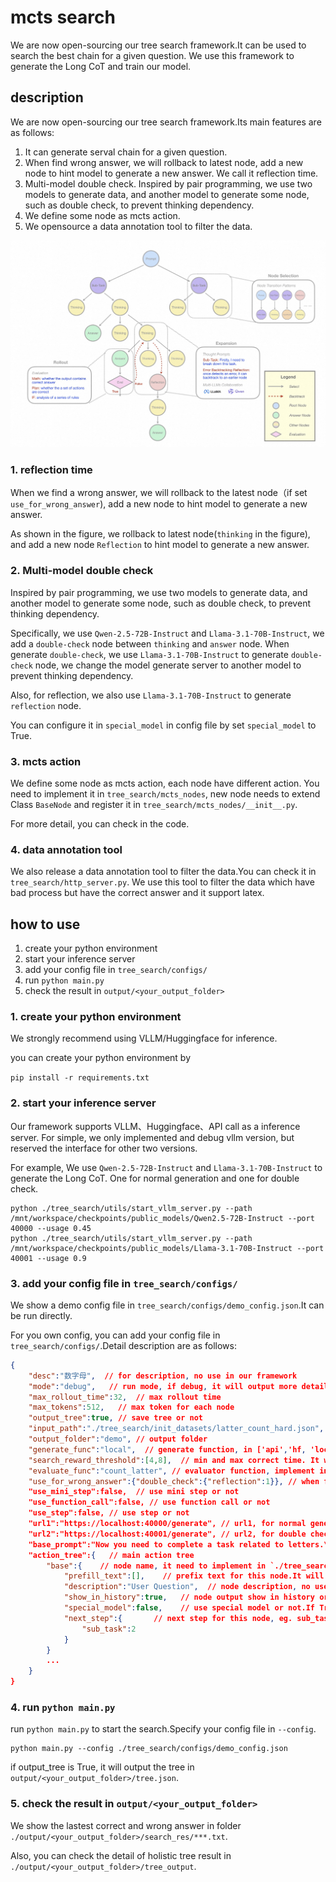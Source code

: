 # mcts search

We are now open-sourcing our tree search framework.It can be used to search the best chain for a given question.
We use this framework to generate the Long CoT and train our model.

## description

We are now open-sourcing our tree search framework.Its main features are as follows:
1. It can generate serval chain for a given question.
2. When find wrong answer, we will rollback to latest node, add a new node to hint model to generate a new answer. We call it reflection time.
3. Multi-model double check. Inspired by pair programming, we use two models to generate data, and another model to generate some node, such as double check, to prevent thinking dependency.
4. We define some node as mcts action.
5. We opensource a data annotation tool to filter the data.

<img src="/assets/cot_in_code.jpg"/>


### 1. reflection time

When we find a wrong answer, we will rollback to the latest node（if set `use_for_wrong_answer`), add a new node to hint model to generate a new answer.

As shown in the figure, we rollback to latest node(`thinking` in the figure), and add a new node `Reflection` to hint model to generate a new answer.


### 2. Multi-model double check

Inspired by pair programming, we use two models to generate data, and another model to generate some node, such as double check, to prevent thinking dependency.

Specifically, we use `Qwen-2.5-72B-Instruct` and `Llama-3.1-70B-Instruct`, we add a `double-check` node between `thinking` and `answer` node. When generate `double-check`, 
we use `Llama-3.1-70B-Instruct` to generate `double-check` node, we change the model generate server to another model to prevent thinking dependency.

Also, for reflection, we also use `Llama-3.1-70B-Instruct` to generate `reflection` node.

You can configure it in `special_model` in config file by set `special_model` to True.

### 3. mcts action

We define some node as mcts action, each node have different action. You need to implement it in `tree_search/mcts_nodes`, new node needs to extend Class `BaseNode` 
and register it in `tree_search/mcts_nodes/__init__.py`.


For more detail, you can check in the code.

### 4. data annotation tool

We also release a data annotation tool to filter the data.You can check it in `tree_search/http_server.py`. 
We use this tool to filter the data which have bad process but have the correct answer and it support latex.

## how to use

1. create your python environment
2. start your inference server
3. add your config file in `tree_search/configs/`
4. run `python main.py`
5. check the result in `output/<your_output_folder>`


### 1. create your python environment

We strongly recommend using VLLM/Huggingface for inference.

you can create your python environment by

`pip install -r requirements.txt`

### 2. start your inference server

Our framework supports VLLM、Huggingface、API call as a inference server. For simple, we only implemented and debug vllm version, 
but reserved the interface for other two versions.

For example, We use `Qwen-2.5-72B-Instruct` and `Llama-3.1-70B-Instruct` to generate the Long CoT.
One for normal generation and one for double check.

```commandline
python ./tree_search/utils/start_vllm_server.py --path /mnt/workspace/checkpoints/public_models/Qwen2.5-72B-Instruct --port 40000 --usage 0.45
python ./tree_search/utils/start_vllm_server.py --path /mnt/workspace/checkpoints/public_models/Llama-3.1-70B-Instruct --port 40001 --usage 0.9
```

### 3. add your config file in `tree_search/configs/`

We show a demo config file in `tree_search/configs/demo_config.json`.It can be run directly.


For you own config, you can add your config file in `tree_search/configs/`.Detail description are as follows:

```json
{
    "desc":"数字母",  // for description, no use in our framework
    "mode":"debug",   // run mode, if debug, it will output more detail log
    "max_rollout_time":32,  // max rollout time
    "max_tokens":512,   // max token for each node
    "output_tree":true, // save tree or not
    "input_path":"./tree_search/init_datasets/latter_count_hard.json",  // input path
    "output_folder":"demo", // output folder
    "generate_func":"local",  // generate function, in ['api','hf, 'local']
    "search_reward_threshold":[4,8],  // min and max correct time. It will make sure it have at least 4 correct answer in 32 times rollout and at most 8 correct answer in 32 times rollout.
    "evaluate_func":"count_latter", // evaluator function, implement in `tree_search/utils/evaluator.py`
    "use_for_wrong_answer":{"double_check":{"reflection":1}}, // when find a wrong answer, use double check. if don't need, set it to {}
    "use_mini_step":false,  // use mini step or not
    "use_function_call":false, // use function call or not
    "use_step":false, // use step or not
    "url1":"https://localhost:40000/generate", // url1, for normal generation
    "url2":"https://localhost:40001/generate", // url2, for double check
    "base_prompt":"Now you need to complete a task related to letters.\nFirst, you need to break down the task in <sub-task>, and your breakdown should be as detailed as possible, considering verification and correction.\nIn <thinking>, you need to complete the tasks broken down in subtask, with one sub-task per <thinking>. For example, if you breakdown into 3 sub-tasks, you need to output 3 <thinking> to complete each of these steps. You need to thinking carefully, you need to do split the string and compute *letter by letter*.\nIn <double-check>, ensure that the steps in <thinking> are correct, including but not limited to word spelling and calculations. If you find errors, you need to clearly point them out.\nIn <reflection>, correct your mistakes and provide the correct answer.\nIn <answer>, output your answer, and the answer should be clearly stated in boxed{xx}.\nNote that these tags cannot be nested, but they can be sequential, so try to keep actions within tags atomic.\n\nNow the question is: ",
    "action_tree":{   // main action tree
        "base":{    // node name, it need to implement in `./tree_search/mcts_nodes`.Same to file name. eg. base -> base_node.py
            "prefill_text":[],    // prefix text for this node.It will add to the end of node input.If multiple, it will be randomly selected
            "description":"User Question",  // node description, no use in our framework
            "show_in_history":true,   // node output show in history or not
            "special_model":false,    // use special model or not.If True, the model will be set to args.url2,default is args.url1
            "next_step":{       // next step for this node, eg. sub_task=2 means will generate 2 sub_task nodes
                "sub_task":2
            }
        }
        ...
    }
}

```


### 4. run `python main.py`

run `python main.py` to start the search.Specify your config file in `--config`.

```commandline
python main.py --config ./tree_search/configs/demo_config.json
```
if output_tree is True, it will output the tree in `output/<your_output_folder>/tree.json`.


### 5. check the result in `output/<your_output_folder>`

We show the lastest correct and wrong answer in folder `./output/<your_output_folder>/search_res/***.txt`.

Also, you can check the detail of holistic tree result in `./output/<your_output_folder>/tree_output`.
